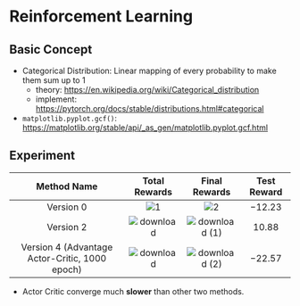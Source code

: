 # Reinforcement Learning

## Basic Concept

* Categorical Distribution: Linear mapping of every probability to make them sum up to 1
  * theory: https://en.wikipedia.org/wiki/Categorical_distribution
  * implement: https://pytorch.org/docs/stable/distributions.html#categorical
* `matplotlib.pyplot.gcf()`: https://matplotlib.org/stable/api/_as_gen/matplotlib.pyplot.gcf.html

## Experiment

|                 Method Name                  |                        Total Rewards                         |                        Final Rewards                         | Test Reward |
| :------------------------------------------: | :----------------------------------------------------------: | :----------------------------------------------------------: | :---------: |
|                  Version 0                   |   ![1](https://i.loli.net/2021/09/27/Xpr5nTLty7R6Vlf.png)    |   ![2](https://i.loli.net/2021/09/27/pbIgBkO6EFGyReL.png)    |  $-12.23$   |
|                  Version 2                   | ![download](https://i.loli.net/2021/09/27/qM4NEbA3GUwSs9I.png) | ![download (1)](https://i.loli.net/2021/09/27/F5O9EtLZuIP8oVf.png) |   $10.88$   |
| Version 4 (Advantage Actor-Critic, 1000 epoch) | ![download](https://i.loli.net/2021/09/27/uik8NaoUxzspTwG.png) | ![download (2)](https://i.loli.net/2021/09/27/NmL2XDKQizuodC3.png) |  $-22.57$   |

* Actor Critic converge much **slower** than other two methods.

